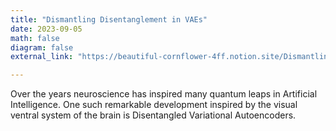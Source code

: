 ```yaml
---
title: "Dismantling Disentanglement in VAEs"
date: 2023-09-05
math: false
diagram: false
external_link: "https://beautiful-cornflower-4ff.notion.site/Dismantling-Disentanglement-in-VAEs-b67da08d9f654389abc83750387a48e1"

---
```

Over the years neuroscience has inspired many quantum leaps in Artificial Intelligence. One such remarkable development inspired by the visual ventral system of the brain is Disentangled Variational Autoencoders.


